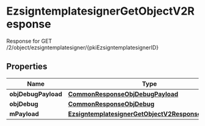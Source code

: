 

# EzsigntemplatesignerGetObjectV2Response

Response for GET /2/object/ezsigntemplatesigner/{pkiEzsigntemplatesignerID}

## Properties

| Name | Type | Description | Notes |
|------------ | ------------- | ------------- | -------------|
|**objDebugPayload** | [**CommonResponseObjDebugPayload**](CommonResponseObjDebugPayload.md) |  |  |
|**objDebug** | [**CommonResponseObjDebug**](CommonResponseObjDebug.md) |  |  [optional] |
|**mPayload** | [**EzsigntemplatesignerGetObjectV2ResponseMPayload**](EzsigntemplatesignerGetObjectV2ResponseMPayload.md) |  |  |



